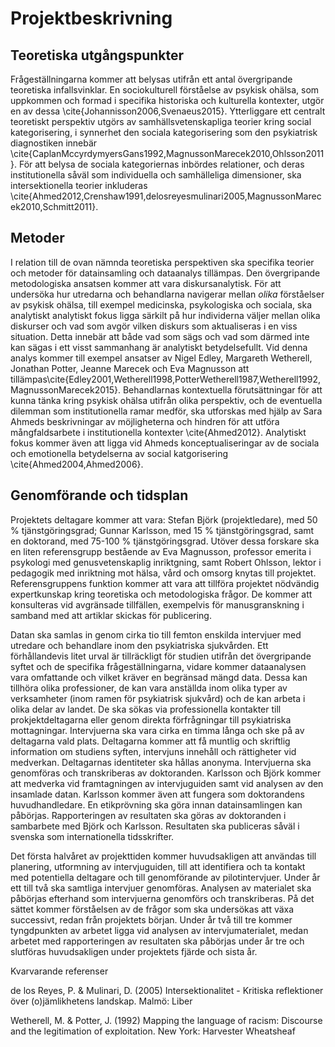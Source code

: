 # Projektbeskrivning


## Teoretiska utgångspunkter
Frågeställningarna kommer att belysas utifrån ett antal övergripande teoretiska infallsvinklar. En sociokulturell förståelse av psykisk ohälsa, som uppkommen och formad i specifika historiska och kulturella kontexter, utgör en av dessa \cite{Johannisson2006,Svenaeus2015}. Ytterliggare ett centralt teoretiskt perspektiv utgörs av samhällsvetenskapliga teorier kring social kategorisering, i synnerhet den sociala kategorisering som den psykiatrisk diagnostiken innebär  \cite{CaplanMccyrdymyersGans1992,MagnussonMarecek2010,Ohlsson2011}. För att belysa de sociala kategoriernas inbördes relationer, och deras institutionella såväl som individuella och samhälleliga dimensioner, ska intersektionella teorier inkluderas \cite{Ahmed2012,Crenshaw1991,delosreyesmulinari2005,MagnussonMarecek2010,Schmitt2011}.

## Metoder 
I relation till de ovan nämnda teoretiska perspektiven ska specifika teorier och metoder för datainsamling och dataanalys tillämpas. Den övergripande metodologiska ansatsen kommer att vara diskursanalytisk. För att undersöka hur utredarna och behandlarna navigerar mellan *olika* förståelser av psykisk ohälsa, till exempel medicinska, psykologiska och sociala, ska analytiskt analytiskt fokus ligga särkilt på hur individerna väljer mellan olika diskurser och vad som avgör vilken diskurs som aktualiseras i en viss situation. Detta innebär att både vad som sägs och vad som därmed inte kan sägas i ett visst sammanhang är analytiskt betydelsefullt. Vid denna analys kommer till exempel ansatser av Nigel Edley, Margareth Wetherell, Jonathan Potter, Jeanne Marecek och Eva Magnusson att tillämpas\cite{Edley2001,Wetherell1998,PotterWetherell1987,Wetherell1992,MagnussonMarecek2015}. Behandlarnas kontextuella förutsättningar för att kunna tänka kring psykisk ohälsa utifrån olika perspektiv, och de eventuella dilemman som institutionella ramar medför, ska utforskas med hjälp av Sara Ahmeds beskrivningar av möjligheterna och hindren för att utföra mångfaldsarbete i institutionella kontexter \cite{Ahmed2012}. Analytiskt fokus kommer även att ligga vid Ahmeds konceptualiseringar av de sociala och emotionella betydelserna av social katgorisering \cite{Ahmed2004,Ahmed2006}. 

## Genomförande och tidsplan
Projektets deltagare kommer att vara: Stefan Björk (projektledare), med 50 % tjänstgöringsgrad; Gunnar Karlsson, med 15 % tjänstgöringsgrad, samt en doktorand, med 75-100 % tjänstgöringsgrad. Utöver dessa forskare ska en liten referensgrupp bestående av Eva Magnusson, professor emerita i psykologi med genusvetenskaplig inriktgning, samt Robert Ohlsson, lektor i pedagogik med inriktning mot hälsa, vård och omsorg knytas till projektet. Referensgruppens funktion kommer att vara att tillföra projektet nödvändig expertkunskap kring teoretiska och metodologiska frågor. De kommer att konsulteras vid avgränsade tillfällen, exempelvis för manusgranskning i samband med att artiklar skickas för publicering. 

Datan ska samlas in genom cirka tio till femton enskilda intervjuer med utredare och behandlare inom den psykiatriska sjukvården. Ett förhållandevis litet urval är tillräckligt för studien utifrån det övergripande syftet och de specifika frågeställningarna, vidare kommer dataanalysen vara omfattande och vilket kräver en begränsad mängd data. Dessa kan tillhöra olika professioner, de kan vara anställda inom olika typer av verksamheter (inom ramen för psykiatrisk sjukvård) och de kan arbeta i olika delar av landet. De ska sökas via professionella kontakter till prokjektdeltagarna eller genom direkta förfrågningar till psykiatriska mottagningar. Intervjuerna ska vara cirka en timma långa och ske på av deltagarna vald plats.  Deltagarna kommer att få muntlig och skriftlig information om studiens syften, intervjuns innehåll och rättigheter vid medverkan. Deltagarnas identiteter ska hållas anonyma.  Intervjuerna ska genomföras och transkriberas av doktoranden. Karlsson och Björk kommer att medverka vid framtagningen av intervjuguiden samt vid analysen av den insamlade datan. Karlsson kommer även att fungera som doktorandens huvudhandledare. En etikprövning ska göra innan datainsamlingen kan påbörjas. Rapporteringen av resultaten ska göras av doktoranden i sambarbete med Björk och Karlsson. Resultaten ska publiceras såväl i svenska som internationella tidsskrifter. 

Det första halvåret av projekttiden kommer huvudsakligen att användas till planering, utformning av intervjuguiden, till att identifiera och ta kontakt med potentiella deltagare och till genomförande av pilotintervjuer. Under år ett till två ska samtliga intervjuer genomföras. Analysen av materialet ska påbörjas efterhand som intervjuerna genomförs och transkriberas. På det sättet kommer förståelsen av de frågor som ska undersökas att växa successivt, redan från projektets början. Under år två till tre kommer tyngdpunkten av arbetet ligga vid analysen av intervjumaterialet, medan arbetet med rapporteringen av resultaten ska påbörjas under år tre och slutföras huvudsakligen under projektets fjärde och sista år. 

Kvarvarande referenser

de los Reyes, P. & Mulinari, D. (2005) Intersektionalitet - Kritiska reflektioner över (o)jämlikhetens landskap. Malmö: Liber

Wetherell, M. & Potter, J. (1992) Mapping the language of racism: Discourse and the legitimation of exploitation. New York: Harvester Wheatsheaf 

